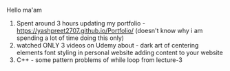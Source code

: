 
Hello ma'am 

1. Spent around 3 hours updating my portfolio - https://yashpreet2707.github.io/Portfolio/
    (doesn't know why i am spending a lot of time doing this only)
2. watched ONLY 3 videos on Udemy about - 
            dark art of centering elements
            font styling in personal website
            adding content to your website          
3. C++ - some pattern problems of while loop from lecture-3 
        